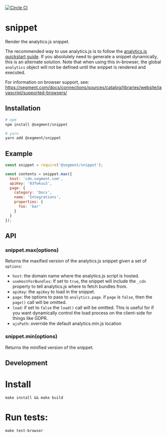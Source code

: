 [![Circle CI](https://circleci.com/gh/segmentio/snippet.svg?style=svg&circle-token=07550326ba99d575a07600ec4d8a9593120ef509)](https://circleci.com/gh/segmentio/snippet)

# snippet

Render the analytics.js snippet.

The recommended way to use analytics.js is to follow the [analytics.js quickstart guide](https://segment.com/docs/connections/sources/catalog/libraries/website/javascript/quickstart/). If you absolutely need to generate a snippet dynamically, this is an alternate solution. Note that when using this in-browser, the global `analytics` object will not be defined until the snippet is rendered and executed.

For information on browser support, see: https://segment.com/docs/connections/sources/catalog/libraries/website/javascript/supported-browsers/

## Installation
```sh
# npm
npm install @segment/snippet

# yarn
yarn add @segment/snippet
```
## Example

```js
const snippet = require('@segment/snippet');

const contents = snippet.max({
  host: 'cdn.segment.com',
  apiKey: '03fwkuu3',
  page: {
    category: 'Docs',
    name: 'Integrations',
    properties: {
      foo: 'bar'
    }
  }
});
```

## API

### snippet.max(options)

Returns the maxified version of the analytics.js snippet given a set of `options`:

* `host`: the domain name where the analytics.js script is hosted.
* `useHostForBundles`: If set to `true`, the snippet will include the `_cdn` property to tell analytics.js where to fetch bundles from.
* `apiKey`: the `apiKey` to load in the snippet.
* `page`: the options to pass to `analytics.page`. if `page` is `false`, then the `page()` call will be omitted.
* `load`: if set to `false` the `load()` call will be omitted. This is useful for if you want dynamically control the load process on the client-side for things like GDPR.
* `ajsPath`: override the default analytics.min.js location


### snippet.min(options)

Returns the minified version of the snippet.


## Development
# Install
```
make install && make build
```
# Run tests:
```
make test-browser
